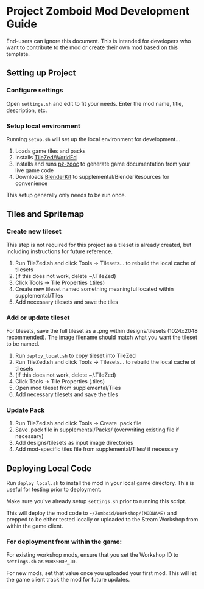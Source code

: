 # Project Zomboid Mod Development Guide

End-users can ignore this document. 
This is intended for developers who want to contribute to the mod
or create their own mod based on this template.

## Setting up Project

### Configure settings

Open `settings.sh` and edit to fit your needs.  Enter the mod name, title, description, etc.

### Setup local environment

Running `setup.sh` will set up the local environment for development...

1. Loads game tiles and packs
2. Installs [TileZed/WorldEd](https://theindiestone.com/forums/index.php?/topic/59675-latest-tilezed-worlded-and-tilesets-september-8-2022/)
3. Installs and runs [pz-zdoc](https://github.com/cocolabs/pz-zdoc) to generate game documentation from your live game code
4. Downloads [BlenderKit](https://github.com/BlenderKit/BlenderKit) to supplemental/BlenderResources for convenience

This setup generally only needs to be run once.


## Tiles and Spritemap

### Create new tileset

This step is not required for this project as a tileset is already created,
but including instructions for future reference.

1. Run TileZed.sh and click Tools -> Tilesets... to rebuild the local cache of tilesets
2. (if this does not work, delete ~/.TileZed)
3. Click Tools -> Tile Properties (.tiles)
4. Create new tileset named something meaningful located within supplemental/Tiles
5. Add necessary tilesets and save the tiles

### Add or update tileset

For tilesets, save the full tileset as a .png within designs/tilesets (1024x2048 recommended).
The image filename should match what you want the tileset to be named.

1. Run `deploy_local.sh` to copy tileset into TileZed
2. Run TileZed.sh and click Tools -> Tilesets... to rebuild the local cache of tilesets
3. (if this does not work, delete ~/.TileZed)
4. Click Tools -> Tile Properties (.tiles)
5. Open mod tileset from supplemental/Tiles
6. Add necessary tilesets and save the tiles

### Update Pack

1. Run TileZed.sh and click Tools -> Create .pack file
2. Save .pack file in supplemental/Packs/ (overwriting existing file if necessary)
3. Add designs/tilesets as input image directories
4. Add mod-specific tiles file from supplemental/Tiles/ if necessary


## Deploying Local Code

Run `deploy_local.sh` to install the mod in your local game directory.
This is useful for testing prior to deployment.

Make sure you've already setup `settings.sh` prior to running this script.

This will deploy the mod code to `~/Zomboid/Workshop/(MODNAME)` and prepped to be either tested locally
or uploaded to the Steam Workshop from within the game client.

### For deployment from within the game:

For existing workshop mods, ensure that you set the Workshop ID to `settings.sh` as `WORKSHOP_ID`.

For new mods, set that value once you uploaded your first mod.
This will let the game client track the mod for future updates.
